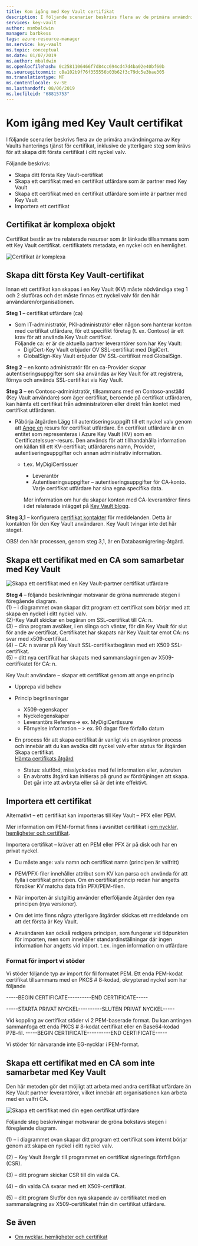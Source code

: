 ```yaml
---
title: Kom igång med Key Vault certifikat
description: I följande scenarier beskrivs flera av de primära användningarna av Key Vaults hanterings tjänst för certifikat, inklusive de ytterligare steg som krävs för att skapa ditt första certifikat i ditt nyckel valv.
services: key-vault
author: msmbaldwin
manager: barbkess
tags: azure-resource-manager
ms.service: key-vault
ms.topic: conceptual
ms.date: 01/07/2019
ms.author: mbaldwin
ms.openlocfilehash: 0c2581106466f7d84cc694cd47d4ba02e40bf60b
ms.sourcegitcommit: c8a102b9f76f355556b03b62f3c79dc5e3bae305
ms.translationtype: MT
ms.contentlocale: sv-SE
ms.lasthandoff: 08/06/2019
ms.locfileid: "68815753"
---
```

# <a name="get-started-with-key-vault-certificates"></a>Kom igång med Key Vault certifikat
I följande scenarier beskrivs flera av de primära användningarna av Key Vaults hanterings tjänst för certifikat, inklusive de ytterligare steg som krävs för att skapa ditt första certifikat i ditt nyckel valv.

Följande beskrivs:
- Skapa ditt första Key Vault-certifikat
- Skapa ett certifikat med en certifikat utfärdare som är partner med Key Vault
- Skapa ett certifikat med en certifikat utfärdare som inte är partner med Key Vault
- Importera ett certifikat

## <a name="certificates-are-complex-objects"></a>Certifikat är komplexa objekt
Certifikat består av tre relaterade resurser som är länkade tillsammans som ett Key Vault certifikat. certifikatets metadata, en nyckel och en hemlighet.


![Certifikat är komplexa](media/azure-key-vault.png)


## <a name="creating-your-first-key-vault-certificate"></a>Skapa ditt första Key Vault-certifikat  
 Innan ett certifikat kan skapas i en Key Vault (KV) måste nödvändiga steg 1 och 2 slutföras och det måste finnas ett nyckel valv för den här användaren/organisationen.  

**Steg 1** – certifikat utfärdare (ca)  
-   Som IT-administratör, PKI-administratör eller någon som hanterar konton med certifikat utfärdare, för ett specifikt företag (t. ex. Contoso) är ett krav för att använda Key Vault certifikat.  
    Följande ca: er är de aktuella partner leverantörer som har Key Vault:  
    -   DigiCert-Key Vault erbjuder OV SSL-certifikat med DigiCert.  
    -   GlobalSign-Key Vault erbjuder OV SSL-certifikat med GlobalSign.  

**Steg 2** – en konto administratör för en ca-Provider skapar autentiseringsuppgifter som ska användas av Key Vault för att registrera, förnya och använda SSL-certifikat via Key Vault.

**Steg 3** – en Contoso-administratör, tillsammans med en Contoso-anställd (Key Vault användare) som äger certifikat, beroende på certifikat utfärdaren, kan hämta ett certifikat från administratören eller direkt från kontot med certifikat utfärdaren.  

- Påbörja åtgärden Lägg till autentiseringsuppgift till ett nyckel valv genom att [Ange en](/rest/api/keyvault/setcertificateissuer/setcertificateissuer) resurs för certifikat utfärdare. En certifikat utfärdare är en entitet som representeras i Azure Key Vault (KV) som en CertificateIssuer-resurs. Den används för att tillhandahålla information om källan till ett KV-certifikat; utfärdarens namn, Provider, autentiseringsuppgifter och annan administrativ information.
  - t.ex. MyDigiCertIssuer  
    -   Leverantör  
    -   Autentiseringsuppgifter – autentiseringsuppgifter för CA-konto. Varje certifikat utfärdare har sina egna specifika data.  

    Mer information om hur du skapar konton med CA-leverantörer finns i det relaterade inlägget på [Key Vault blogg](https://aka.ms/kvcertsblog).  

**Steg 3,1** – konfigurera [certifikat kontakter](/rest/api/keyvault/setcertificatecontacts/setcertificatecontacts) för meddelanden. Detta är kontakten för den Key Vault användaren. Key Vault tvingar inte det här steget.  

OBS! den här processen, genom steg 3,1, är en Databasmigrering-åtgärd.  

## <a name="creating-a-certificate-with-a-ca-partnered-with-key-vault"></a>Skapa ett certifikat med en CA som samarbetar med Key Vault

![Skapa ett certifikat med en Key Vault-partner certifikat utfärdare](media/certificate-authority-2.png)

**Steg 4** – följande beskrivningar motsvarar de gröna numrerade stegen i föregående diagram.  
  (1) – i diagrammet ovan skapar ditt program ett certifikat som börjar med att skapa en nyckel i ditt nyckel valv.  
  (2)-Key Vault skickar en begäran om SSL-certifikat till CA: n.  
  (3) – dina program avsöker, i en slinga och väntar, för din Key Vault för slut för ande av certifikat. Certifikatet har skapats när Key Vault tar emot CA: ns svar med x509-certifikat.  
  (4) – CA: n svarar på Key Vault SSL-certifikatbegäran med ett X509 SSL-certifikat.  
  (5) – ditt nya certifikat har skapats med sammanslagningen av X509-certifikatet för CA: n.  

  Key Vault användare – skapar ett certifikat genom att ange en princip

  -   Upprepa vid behov  
  -   Princip begränsningar  
      -   X509-egenskaper  
      -   Nyckelegenskaper  
      -   Leverantörs Referens-> ex. MyDigiCertIssure  
      -   Förnyelse information – > ex. 90 dagar före förfallo datum  

  - En process för att skapa certifikat är vanligt vis en asynkron process och innebär att du kan avsöka ditt nyckel valv efter status för åtgärden Skapa certifikat.  
[Hämta certifikats åtgärd](/rest/api/keyvault/getcertificateoperation/getcertificateoperation)  
      -   Status: slutförd, misslyckades med fel information eller, avbruten  
      -   En avbrotts åtgärd kan initieras på grund av fördröjningen att skapa. Det går inte att avbryta eller så är det inte effektivt.  

## <a name="import-a-certificate"></a>Importera ett certifikat  
 Alternativt – ett certifikat kan importeras till Key Vault – PFX eller PEM.  

 Mer information om PEM-format finns i avsnittet certifikat i [om nycklar, hemligheter och certifikat](about-keys-secrets-and-certificates.md).  

 Importera certifikat – kräver att en PEM eller PFX är på disk och har en privat nyckel. 
-   Du måste ange: valv namn och certifikat namn (principen är valfritt)

-   PEM/PFX-filer innehåller attribut som KV kan parsa och använda för att fylla i certifikat principen. Om en certifikat princip redan har angetts försöker KV matcha data från PFX/PEM-filen.  

-   När importen är slutgiltig använder efterföljande åtgärder den nya principen (nya versioner).  

-   Om det inte finns några ytterligare åtgärder skickas ett meddelande om att det första är Key Vault. 

-   Användaren kan också redigera principen, som fungerar vid tidpunkten för importen, men som innehåller standardinställningar där ingen information har angetts vid import. t.ex. ingen information om utfärdare  

### <a name="formats-of-import-we-support"></a>Format för import vi stöder
Vi stöder följande typ av import för fil formatet PEM. Ett enda PEM-kodat certifikat tillsammans med en PKCS # 8-kodad, okrypterad nyckel som har följande

-----BEGIN CERTIFICATE----------END CERTIFICATE-----

-----STARTA PRIVAT NYCKEL----------SLUTEN PRIVAT NYCKEL-----

Vid koppling av certifikat stöder vi 2 PEM-baserade format. Du kan antingen sammanfoga ett enda PKCS # 8-kodat certifikat eller en Base64-kodad P7B-fil. -----BEGIN CERTIFICATE----------END CERTIFICATE-----

Vi stöder för närvarande inte EG-nycklar i PEM-format.

## <a name="creating-a-certificate-with-a-ca-not-partnered-with-key-vault"></a>Skapa ett certifikat med en CA som inte samarbetar med Key Vault  
 Den här metoden gör det möjligt att arbeta med andra certifikat utfärdare än Key Vault partner leverantörer, vilket innebär att organisationen kan arbeta med en valfri CA.  

![Skapa ett certifikat med din egen certifikat utfärdare](media/certificate-authority-1.png)  

 Följande steg beskrivningar motsvarar de gröna bokstavs stegen i föregående diagram.  

  (1) – i diagrammet ovan skapar ditt program ett certifikat som internt börjar genom att skapa en nyckel i ditt nyckel valv.  

  (2) – Key Vault återgår till programmet en certifikat signerings förfrågan (CSR).  

  (3) – ditt program skickar CSR till din valda CA.  

  (4) – din valda CA svarar med ett X509-certifikat.  

  (5) – ditt program Slutför den nya skapande av certifikatet med en sammanslagning av X509-certifikatet från din certifikat utfärdare.

## <a name="see-also"></a>Se även

- [Om nycklar, hemligheter och certifikat](about-keys-secrets-and-certificates.md)

